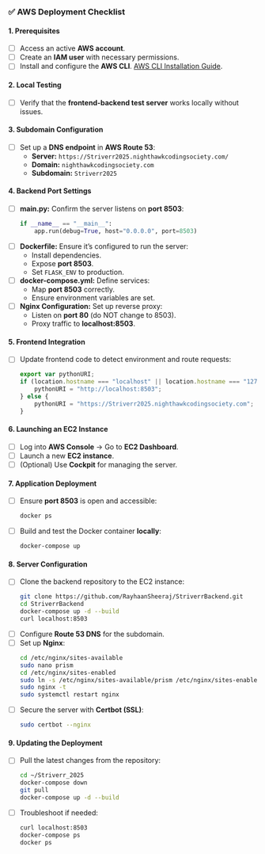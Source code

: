 ### ✅ **AWS Deployment Checklist**

#### **1. Prerequisites**
- [ ] Access an active **AWS account**.
- [ ] Create an **IAM user** with necessary permissions.
- [ ] Install and configure the **AWS CLI**. [AWS CLI Installation Guide](https://docs.aws.amazon.com/cli/latest/userguide/install-cliv2.html).

#### **2. Local Testing**
- [ ] Verify that the **frontend-backend test server** works locally without issues.

#### **3. Subdomain Configuration**
- [ ] Set up a **DNS endpoint** in **AWS Route 53**:
  - **Server:** `https://Striverr2025.nighthawkcodingsociety.com/`
  - **Domain:** `nighthawkcodingsociety.com`
  - **Subdomain:** `Striverr2025`

#### **4. Backend Port Settings**
- [ ] **main.py:** Confirm the server listens on **port 8503**:
  ```python
  if __name__ == "__main__":
      app.run(debug=True, host="0.0.0.0", port=8503)
  ```
- [ ] **Dockerfile:** Ensure it’s configured to run the server:
  - Install dependencies.
  - Expose **port 8503**.
  - Set `FLASK_ENV` to production.
- [ ] **docker-compose.yml:** Define services:
  - Map **port 8503** correctly.
  - Ensure environment variables are set.
- [ ] **Nginx Configuration:** Set up reverse proxy:
  - Listen on **port 80** (do NOT change to 8503).
  - Proxy traffic to **localhost:8503**.

#### **5. Frontend Integration**
- [ ] Update frontend code to detect environment and route requests:
  ```javascript
  export var pythonURI;
  if (location.hostname === "localhost" || location.hostname === "127.0.0.1") {
      pythonURI = "http://localhost:8503";
  } else {
      pythonURI = "https://Striverr2025.nighthawkcodingsociety.com";
  }
  ```

#### **6. Launching an EC2 Instance**
- [ ] Log into **AWS Console** → Go to **EC2 Dashboard**.
- [ ] Launch a new **EC2 instance**.
- [ ] (Optional) Use **Cockpit** for managing the server.

#### **7. Application Deployment**
- [ ] Ensure **port 8503** is open and accessible:
  ```bash
  docker ps
  ```
- [ ] Build and test the Docker container **locally**:
  ```bash
  docker-compose up
  ```

#### **8. Server Configuration**
- [ ] Clone the backend repository to the EC2 instance:
  ```bash
  git clone https://github.com/RayhaanSheeraj/StriverrBackend.git
  cd StriverrBackend
  docker-compose up -d --build
  curl localhost:8503
  ```
- [ ] Configure **Route 53 DNS** for the subdomain.
- [ ] Set up **Nginx**:
  ```bash
  cd /etc/nginx/sites-available
  sudo nano prism
  cd /etc/nginx/sites-enabled
  sudo ln -s /etc/nginx/sites-available/prism /etc/nginx/sites-enabled
  sudo nginx -t
  sudo systemctl restart nginx
  ```
- [ ] Secure the server with **Certbot (SSL)**:
  ```bash
  sudo certbot --nginx
  ```

#### **9. Updating the Deployment**
- [ ] Pull the latest changes from the repository:
  ```bash
  cd ~/Striverr_2025
  docker-compose down
  git pull
  docker-compose up -d --build
  ```
- [ ] Troubleshoot if needed:
  ```bash
  curl localhost:8503
  docker-compose ps
  docker ps
  ```